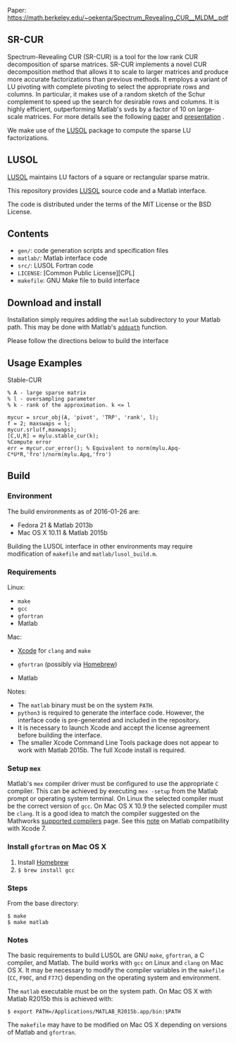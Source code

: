 Paper: https://math.berkeley.edu/~oekenta/Spectrum_Revealing_CUR__MLDM_.pdf

## SR-CUR 
Spectrum-Revealing CUR (SR-CUR) is a tool for the low rank CUR decomposition of sparse matrices. SR-CUR  implements a novel CUR decomposition method that allows it to scale to larger matrices and produce more accurate factorizations than previous methods. It employs a variant of LU pivoting with complete pivoting to select the appropriate rows and columns. In particular, it makes use of a random sketch of the Schur complement to speed up the search for desirable rows and columns. It is highly efficient, outperforming  Matlab's svds by a factor of 10 on large-scale matrices.  For more details see the following [paper][CHEN20] and [presentation][BEBOP] .
  
  [CHEN20]: https://proceedings.mlr.press/v108/chen20a.html
  [BEBOP]: https://math.berkeley.edu/~oekenta/Sparse_CUR_Talk.pdf

We make use of the [LUSOL][LUSOL] package to compute the sparse LU factorizations.
## LUSOL

[LUSOL][LUSOL] maintains LU factors of a square or rectangular sparse matrix.

This repository provides [LUSOL][LUSOL] source code and a Matlab interface.

The code is distributed under the terms of the MIT License or the BSD License.

  [LUSOL]: http://web.stanford.edu/group/SOL/software/lusol/

## Contents

* `gen/`: code generation scripts and specification files
* `matlab/`: Matlab interface code
* `src/`: LUSOL Fortran code
* `LICENSE`: [Common Public License][CPL]
* `makefile`: GNU Make file to build interface

## Download and install

Installation simply requires adding the `matlab` subdirectory to your Matlab
path.  This may be done with Matlab's [`addpath`][ADDPATH] function.

Please follow the directions below to build the interface

  [ADDPATH]: http://www.mathworks.com/help/matlab/ref/addpath.html

## Usage Examples



Stable-CUR

```
% A - large sparse matrix
% l - oversampling parameter
% k - rank of the approximation. k <= l  

mycur = srcur_obj(A, 'pivot', 'TRP', 'rank', l); 
f = 2; maxswaps = l;
mycur.srlu(f,maxwaps); 
[C,U,R] = mylu.stable_cur(k); 
%Compute error
err = mycur.cur_error(); % Equivalent to norm(mylu.Apq-C*U*R,'fro')/norm(mylu.Apq,'fro') 

```

## Build

### Environment

The build environments as of 2016-01-26 are:

- Fedora 21 & Matlab 2013b
- Mac OS X 10.11 & Matlab 2015b

Building the LUSOL interface in other environments may require modification of
`makefile` and `matlab/lusol_build.m`.

### Requirements

Linux:

* `make`
* `gcc`
* `gfortran`
* Matlab

Mac:

* [Xcode][XC] for `clang` and `make`
* `gfortran` (possibly via [Homebrew][HB])
* Matlab

  [HB]: http://brew.sh/
  [XC]: http://itunes.apple.com/us/app/xcode/id497799835

Notes:

* The `matlab` binary must be on the system `PATH`.
* `python3` is required to generate the interface code.  However, the interface
  code is pre-generated and included in the repository.
* It is necessary to launch Xcode and accept the license agreement before
  building the interface.
* The smaller Xcode Command Line Tools package does not appear to work with
  Matlab 2015b.  The full Xcode install is required.

### Setup `mex`

Matlab's `mex` compiler driver must be configured to use the appropriate `C`
compiler.  This can be achieved by executing `mex -setup` from the Matlab prompt
or operating system terminal.  On Linux the selected compiler must be the
correct version of `gcc`.  On Mac OS X 10.9 the selected compiler must be
`clang`.  It is a good idea to match the compiler suggested on the Mathworks
[supported compilers][MC] page.  See this [note][MEX-XCODE-7] on Matlab
compatibility with Xcode 7.

  [MC]: http://www.mathworks.com/support/compilers/
  [MEX-XCODE-7]: http://www.mathworks.com/matlabcentral/answers/246507-why-can-t-mex-find-a-supported-compiler-in-matlab-r2015b-after-i-upgraded-to-xcode-7-0#answer_194526

### Install `gfortran` on Mac OS X

1. Install [Homebrew][HB]
3. `$ brew install gcc`

### Steps

From the base directory:

```
$ make
$ make matlab
```



### Notes

The basic requirements to build LUSOL are GNU `make`, `gfortran`, a C compiler,
and Matlab.  The build works with `gcc` on Linux and `clang` on Mac OS X.  It
may be necessary to modify the compiler variables in the `makefile` (`CC`,
`F90C`, and `F77C`) depending on the operating system and environment.

The `matlab` executable must be on the system path.  On Mac OS X with Matlab
R2015b this is achieved with:

```
$ export PATH=/Applications/MATLAB_R2015b.app/bin:$PATH
```

The `makefile` may have to be modified on Mac OS X depending on versions of
Matlab and `gfortran`.


